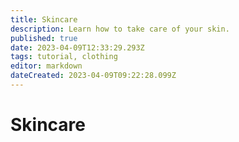 ```yaml
---
title: Skincare
description: Learn how to take care of your skin.
published: true
date: 2023-04-09T12:33:29.293Z
tags: tutorial, clothing
editor: markdown
dateCreated: 2023-04-09T09:22:28.099Z
---
```


# Skincare